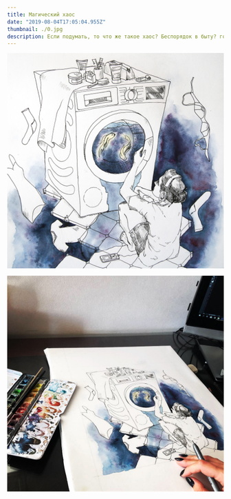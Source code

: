 ```yaml
---
title: Магический хаос
date: "2019-08-04T17:05:04.955Z"
thumbnail: ./0.jpg
description: Если подумать, то что же такое хаос? Беспорядок в быту? голове? Космос в древнегреческой мифологии? Конфликт между странами? Математическое понятие? Лично для меня хаос в первую очередь это беспорядок и непредсказуемое движение (все же я не математик и не политолог). Нечто выходящее из нормы. Эту работу я назвала «Магический хаос». Здесь цикличное движение стиральной машины присходит вне нее самой, а внутри статично стоит вода, где спокойно живут рыбки... жили спокойно... до прихода любопытной художницы, слушающей хаус 😇
---
```


<div class="kg-card kg-image-card kg-width-full">

![Chaos](./0.jpg)

</div>

<div class="kg-card kg-image-card kg-width-full">

![Chaos](./1.jpg)

</div>

